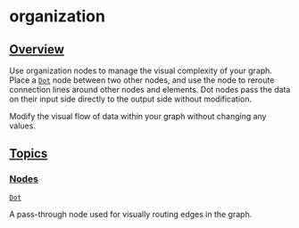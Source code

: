# organization


[Overview](/documentation/shadergraph/organization#overview)
------------------------------------------------------------

 Use organization nodes to manage the visual complexity of your graph. Place a
 [`Dot`](/documentation/shadergraph/organization/dot)
 node between two other nodes, and use the node to reroute connection lines around other nodes and elements. Dot nodes pass the data on their input side directly to the output side without modification.
 

 Modify the visual flow of data within your graph without changing any values.

[Topics](/documentation/shadergraph/organization#topics)
--------------------------------------------------------

### [Nodes](/documentation/shadergraph/organization#nodes)

[`Dot`](/documentation/shadergraph/organization/dot)

 A pass-through node used for visually routing edges in the graph.
 

